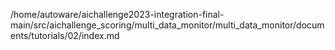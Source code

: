/home/autoware/aichallenge2023-integration-final-main/src/aichallenge_scoring/multi_data_monitor/multi_data_monitor/documents/tutorials/02/index.md